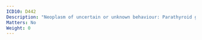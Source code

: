 ```yaml
---
ICD10: D442
Description: "Neoplasm of uncertain or unknown behaviour: Parathyroid gland"
Matters: No
Weight: 0
---
```


